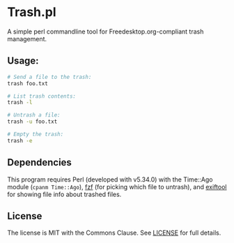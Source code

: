 # Trash.pl

A simple perl commandline tool for Freedesktop.org-compliant trash management.

## Usage:

```sh
# Send a file to the trash:
trash foo.txt

# List trash contents:
trash -l

# Untrash a file:
trash -u foo.txt

# Empty the trash:
trash -e
```

## Dependencies

This program requires Perl (developed with v5.34.0) with the Time::Ago module
(`cpanm Time::Ago`), [fzf](https://github.com/junegunn/fzf) (for picking which
file to untrash), and [exiftool](https://exiftool.org/) for showing file info
about trashed files.

## License

The license is MIT with the Commons Clause. See [LICENSE](LICENSE) for full
details.
